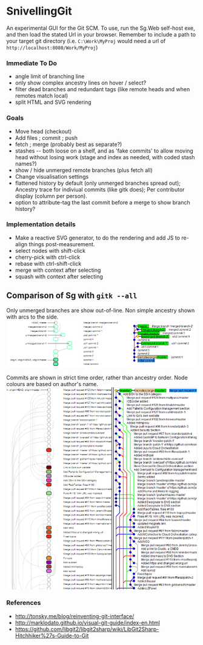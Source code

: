 SnivellingGit
=============

An experimental GUI for the Git SCM.
To use, run the Sg.Web self-host exe, and then load the stated Url in your browser.
Remember to include a path to your target git directory (i.e. `C:\Work\MyProj` would need a url of `http://localhost:8080/Work/MyProj`)


### Immediate To Do

* angle limit of branching line
* only show complex ancestry lines on hover / select?
* filter dead branches and redundant tags (like remote heads and when remotes match local)
* split HTML and SVG rendering

### Goals

* Move head (checkout)
* Add files ; commit ; push
* fetch ; merge (probably best as separate?)
* stashes -- both loose on a shelf, and as 'fake commits' to allow moving head without losing work (stage and index as needed, with coded stash names?)
* show / hide unmerged remote branches (plus fetch all)
* Change visualisation settings
* flattened history by default (only unmerged branches spread out); Ancestry trace for indiviual commits (like gitk does); Per contributor display (column per person).
* option to attribute-tag the last commit before a merge to show branch history?

### Implementation details

* Make a reactive SVG generator, to do the rendering and add JS to re-align things post-measurement.
* select nodes with shift-click
* cherry-pick with ctrl-click
* rebase with ctrl-shift-click
* merge with context after selecting
* squash with context after selecting

Comparison of Sg with `gitk --all`
----------------------------------
Only unmerged branches are show out-of-line. Non simple ancestry shown with arcs to the side.
<img src="https://raw.githubusercontent.com/i-e-b/SnivellingGit/master/info/Simple%20comparison.png"/>

Commits are shown in strict time order, rather than ancestry order. Node colours are based on author's name.
<img src="https://raw.githubusercontent.com/i-e-b/SnivellingGit/master/info/Time%20order%20vs%20ancestry%20order.png"/>

### References

* http://tonsky.me/blog/reinventing-git-interface/
* http://marklodato.github.io/visual-git-guide/index-en.html
* https://github.com/libgit2/libgit2sharp/wiki/LibGit2Sharp-Hitchhiker%27s-Guide-to-Git
